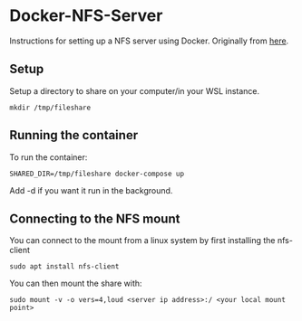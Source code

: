 # Docker-NFS-Server

Instructions for setting up a NFS server using Docker. Originally from [here](https://sysadmins.co.za/setup-a-nfs-server-with-docker/).

## Setup

Setup a directory to share on your computer/in your WSL instance. 

```
mkdir /tmp/fileshare
```

## Running the container

To run the container:

```
SHARED_DIR=/tmp/fileshare docker-compose up 
```

Add -d if you want it run in the background.

## Connecting to the NFS mount

You can connect to the mount from a linux system by first installing the nfs-client

```
sudo apt install nfs-client
```

You can then mount the share with:

```
sudo mount -v -o vers=4,loud <server ip address>:/ <your local mount point>